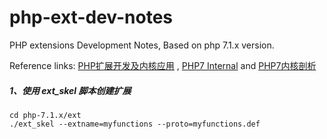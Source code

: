 # php-ext-dev-notes

PHP extensions Development Notes, Based on php 7.1.x version.

Reference links:
[PHP扩展开发及内核应用](http://www.cunmou.com/phpbook/index.md)
,
[PHP7 Internal](https://github.com/laruence/php7-internal)
and
[PHP7内核剖析](https://github.com/pangudashu/php7-internal)

##### 1、使用 ext_skel 脚本创建扩展

```shell
cd php-7.1.x/ext
./ext_skel --extname=myfunctions --proto=myfunctions.def
```
